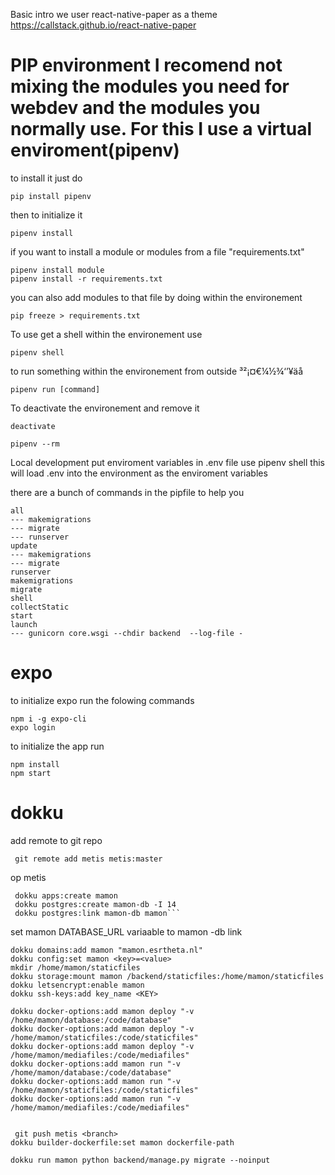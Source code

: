 Basic intro we user 
react-native-paper as a theme
https://callstack.github.io/react-native-paper 


# PIP environment I recomend not mixing the modules you need for webdev and the modules you normally use. For this I use a virtual enviroment(pipenv)

to install it just do

```
pip install pipenv
```

then to initialize it

```
pipenv install
```

if you want to install a module or modules from a file "requirements.txt"

```
pipenv install module
pipenv install -r requirements.txt
```

you can also add modules to that file by doing within the environement

```
pip freeze > requirements.txt
```

To use get a shell within the environement use

```
pipenv shell
```

to run something within the environement from outside
³²¡¤€¼½¾‘’¥äå

```
pipenv run [command]
```

To deactivate the environement and remove it

```
deactivate

pipenv --rm
```

Local development
put enviroment variables in .env file
use pipenv shell
this will load .env into the environment as the enviroment variables

there are a bunch of commands in the pipfile to help you

```
all
--- makemigrations
--- migrate
--- runserver
update
--- makemigrations
--- migrate
runserver
makemigrations
migrate
shell
collectStatic
start
launch
--- gunicorn core.wsgi --chdir backend  --log-file -
```

# expo

to initialize expo run the folowing commands

``` shell
npm i -g expo-cli
expo login 
```
to initialize the app run 

``` shell
npm install 
npm start

```


# dokku

add remote to git repo

```
 git remote add metis metis:master
```

op metis

````
 dokku apps:create mamon
 dokku postgres:create mamon-db -I 14
 dokku postgres:link mamon-db mamon```
````

set mamon DATABASE_URL variaable to mamon -db link

```
dokku domains:add mamon "mamon.esrtheta.nl"
dokku config:set mamon <key>=<value>
mkdir /home/mamon/staticfiles
dokku storage:mount mamon /backend/staticfiles:/home/mamon/staticfiles
dokku letsencrypt:enable mamon
dokku ssh-keys:add key_name <KEY>

```


```
dokku docker-options:add mamon deploy "-v /home/mamon/database:/code/database"
dokku docker-options:add mamon deploy "-v /home/mamon/staticfiles:/code/staticfiles"
dokku docker-options:add mamon deploy "-v /home/mamon/mediafiles:/code/mediafiles"
dokku docker-options:add mamon run "-v /home/mamon/database:/code/database"
dokku docker-options:add mamon run "-v /home/mamon/staticfiles:/code/staticfiles"
dokku docker-options:add mamon run "-v /home/mamon/mediafiles:/code/mediafiles"


 git push metis <branch>
dokku builder-dockerfile:set mamon dockerfile-path

dokku run mamon python backend/manage.py migrate --noinput
```